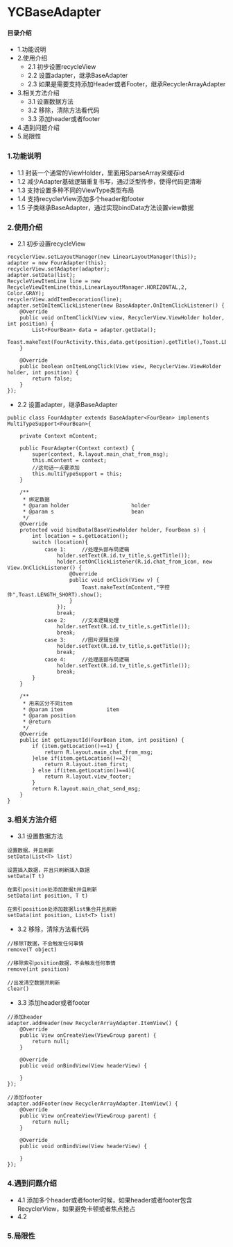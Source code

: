 # YCBaseAdapter
#### 目录介绍
- 1.功能说明
- 2.使用介绍
    - 2.1 初步设置recycleView
    - 2.2 设置adapter，继承BaseAdapter<T>
    - 2.3 如果是需要支持添加Header或者Footer，继承RecyclerArrayAdapter<T>
- 3.相关方法介绍
    - 3.1 设置数据方法
    - 3.2 移除，清除方法看代码
    - 3.3 添加header或者footer
- 4.遇到问题介绍
- 5.局限性


### 1.功能说明
- 1.1 封装一个通常的ViewHolder，里面用SparseArray<View>来缓存id
- 1.2 减少Adapter基础逻辑重复书写，通过泛型传参，使得代码更清晰
- 1.3 支持设置多种不同的ViewType类型布局
- 1.4 支持recyclerView添加多个header和footer
- 1.5 子类继承BaseAdapter<T>，通过实现bindData方法设置view数据


### 2.使用介绍
- 2.1 初步设置recycleView

```
recyclerView.setLayoutManager(new LinearLayoutManager(this));
adapter = new FourAdapter(this);
recyclerView.setAdapter(adapter);
adapter.setData(list);
RecycleViewItemLine line = new RecycleViewItemLine(this,LinearLayoutManager.HORIZONTAL,2, Color.GRAY);
recyclerView.addItemDecoration(line);
adapter.setOnItemClickListener(new BaseAdapter.OnItemClickListener() {
    @Override
    public void onItemClick(View view, RecyclerView.ViewHolder holder, int position) {
        List<FourBean> data = adapter.getData();
        Toast.makeText(FourActivity.this,data.get(position).getTitle(),Toast.LENGTH_SHORT).show();
    }

    @Override
    public boolean onItemLongClick(View view, RecyclerView.ViewHolder holder, int position) {
        return false;
    }
});
```

- 2.2 设置adapter，继承BaseAdapter<T>

```
public class FourAdapter extends BaseAdapter<FourBean> implements MultiTypeSupport<FourBean>{

    private Context mContent;

    public FourAdapter(Context context) {
        super(context, R.layout.main_chat_from_msg);
        this.mContent = context;
        //这句话一点要添加
        this.multiTypeSupport = this;
    }

    /**
     * 绑定数据
     * @param holder                    holder
     * @param s                         bean
     */
    @Override
    protected void bindData(BaseViewHolder holder, FourBean s) {
        int location = s.getLocation();
        switch (location){
            case 1:     //处理头部布局逻辑
                holder.setText(R.id.tv_title,s.getTitle());
                holder.setOnClickListener(R.id.chat_from_icon, new View.OnClickListener() {
                    @Override
                    public void onClick(View v) {
                        Toast.makeText(mContent,"字控件",Toast.LENGTH_SHORT).show();
                    }
                });
                break;
            case 2:     //文本逻辑处理
                holder.setText(R.id.tv_title,s.getTitle());
                break;
            case 3:     //图片逻辑处理
                holder.setText(R.id.tv_title,s.getTitle());
                break;
            case 4:     //处理底部布局逻辑
                holder.setText(R.id.tv_title,s.getTitle());
                break;
        }
    }

    /**
     * 用来区分不同item
     * @param item              item
     * @param position
     * @return
     */
    @Override
    public int getLayoutId(FourBean item, int position) {
        if (item.getLocation()==1) {
            return R.layout.main_chat_from_msg;
        }else if(item.getLocation()==2){
            return R.layout.item_first;
        } else if(item.getLocation()==4){
            return R.layout.view_footer;
        }
        return R.layout.main_chat_send_msg;
    }
}
```



### 3.相关方法介绍
- 3.1 设置数据方法

```
设置数据，并且刷新
setData(List<T> list)

设置插入数据，并且只刷新插入数据
setData(T t)

在索引position处添加数据t并且刷新
setData(int position, T t)

在索引position处添加数据list集合并且刷新
setData(int position, List<T> list)
```

- 3.2 移除，清除方法看代码

```
//移除T数据，不会触发任何事情
remove(T object)

//移除索引position数据，不会触发任何事情
remove(int position)

//出发清空数据并刷新
clear()
```

- 3.3 添加header或者footer

```
//添加header
adapter.addHeader(new RecyclerArrayAdapter.ItemView() {
    @Override
    public View onCreateView(ViewGroup parent) {
        return null;
    }

    @Override
    public void onBindView(View headerView) {

    }
});

//添加footer
adapter.addFooter(new RecyclerArrayAdapter.ItemView() {
    @Override
    public View onCreateView(ViewGroup parent) {
        return null;
    }

    @Override
    public void onBindView(View headerView) {

    }
});
```

### 4.遇到问题介绍
- 4.1 添加多个header或者footer时候，如果header或者footer包含RecyclerView，如果避免卡顿或者焦点抢占
- 4.2 


### 5.局限性



